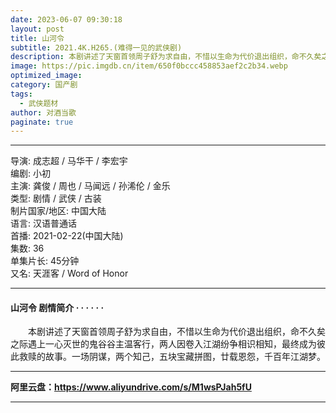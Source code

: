 ```yaml
---
date: 2023-06-07 09:30:18
layout: post
title: 山河令
subtitle: 2021.4K.H265.(难得一见的武侠剧)
description: 本剧讲述了天窗首领周子舒为求自由，不惜以生命为代价退出组织，命不久矣之际遇上一心灭世的鬼谷谷主温客行，两人因卷入江湖纷争相识相知，最终成为彼此救赎的故事...
image: https://pic.imgdb.cn/item/650f0bccc458853aef2c2b34.webp
optimized_image: 
category: 国产剧
tags:
  - 武侠题材
author: 对酒当歌
paginate: true
---
```



---

导演: 成志超 / 马华干 / 李宏宇  
编剧: 小初  
主演: 龚俊 / 周也 / 马闻远 / 孙浠伦 / 金乐  
类型: 剧情 / 武侠 / 古装  
制片国家/地区: 中国大陆  
语言: 汉语普通话  
首播: 2021-02-22(中国大陆)  
集数: 36  
单集片长: 45分钟  
又名: 天涯客 / Word of Honor  

---

#### 山河令 剧情简介 · · · · · ·

　　本剧讲述了天窗首领周子舒为求自由，不惜以生命为代价退出组织，命不久矣之际遇上一心灭世的鬼谷谷主温客行，两人因卷入江湖纷争相识相知，最终成为彼此救赎的故事。一场阴谋，两个知己，五块宝藏拼图，廿载恩怨，千百年江湖梦。

---

**阿里云盘：<https://www.aliyundrive.com/s/M1wsPJah5fU>**

---
